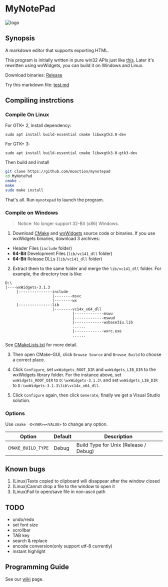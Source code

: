 ﻿# MyNotePad

![logo](static/MyNotePad.ico)

## Synopsis

A markdown editor that supports exporting HTML.

This program is initially written in pure win32 APIs just like [this](https://msdn.microsoft.com/en-us/library/windows/desktop/ms646268(v=vs.85).aspx). Later it's rewritten using wxWidgets, you can build it on Windows and Linux. 

Download binaries: [Release](../../releases)

Try this markdown file: [test.md](test.md)

## Compiling instrctions

### Compile On Linux

For GTK+ 2, install dependency:

`sudo apt install build-essential cmake libwxgtk3.0-dev`

For GTK+ 3:

`sudo apt install build-essential cmake libwxgtk3.0-gtk3-dev`

Then build and install

```bash
git clone https://github.com/mooction/mynotepad
cd MyNotePad
cmake .
make
sudo make install
```

That's all. Run `mynotepad` to launch the program.

### Compile on Windows

> Notice: No longer support 32-Bit (x86) Windows.

1. Download [CMake](https://cmake.org/download/) and [wxWidgets](http://www.wxwidgets.org/downloads/) source code or binaries. If you use wxWidgets binaries, download 3 archives:

- Header Files (`include` folder)
- **64-Bit** Development Files (`lib/vc141_dll` folder)
- **64-Bit** Release DLLs (`lib/vc141_dll` folder)

2. Extract them to the same folder and merge the `lib/vc141_dll` folder. For example, the directory tree is like:

```
D:\
|----wxWidgets-3.1.3
     |---------------include
                     |--------msvc
                     |--------wx
     |---------------lib
                     |--------vc14x_x64_dll
                              |-------------mswu
                              |-------------mswud
                              |-------------wxbase31u.lib
                              ......
                              |-------------wxrc.exe
                              ......
```
See [CMakeLists.txt](CMakeLists.txt) for more detail.

3. Then open CMake-GUI, click `Browse Source` and `Browse Build` to choose a correct place.

4. Click `Configure`, set `wxWidgets_ROOT_DIR` and `wxWidgets_LIB_DIR` to the wxWidgets library folder. For the instance above, set `wxWidgets_ROOT_DIR` to `D:\wxWidgets-3.1.3\` and set `wxWidgets_LIB_DIR` to `D:\wxWidgets-3.1.3\lib\vc14x_x64_dll`.

5. Click `Configure` again, then click `Generate`, finally we get a Visual Studio solution. 

### Options

Use `cmake -D<VAR>=<VALUE>` to change any option.

| Option | Default | Description |
| - | - | - |
| `CMAKE_BUILD_TYPE` | Debug | Build Type for Unix (Release / Debug) |

## Known bugs

1. (Linux)Texts copied to clipboard will disappear after the window closed
2. (Linux)Cannot drop a file to the window to open it
3. (Linux)Fail to open/save file in non-ascii path 

## TODO

- undo/redo
- set font size
- scrollbar
- TAB key
- search & replace
- encode conversion(only support utf-8 currently)
- instant highlight

## Programming Guide

See our [wiki](./wiki) page.
